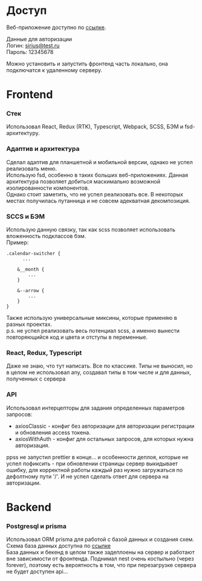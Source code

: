 # Доступ

Веб-приложение доступно по [ссылке](http://cs71915.tmweb.ru/). 

Данные для авторизации  
Логин: sirius@test.ru  
Пароль: 12345678  

Можно установить и запустить фронтенд часть локально, она подключатся к удаленному серверу.  

# Frontend

### Стек
Использовал React, Redux (RTK), Typescript, Webpack, SCSS, БЭМ и fsd-архитектуру.

### Адаптив и архитектура
Сделал адаптив для планшетной и мобильной версии, однако не успел реализовать меню.  
Использую fsd, особенно в таких больших веб-приложениях. Данная архитектура позволяет добиться маскимально возможной изолированности компонентов.  
Однако стоит заметить, что не успел реализовать все. В некоторых местах получилась путанница и не совсем адекватная декомпозиция.

### SCCS и БЭМ
Использую данную связку, так как scss позволяет использовать вложенность подклассов бэм.  
Пример:
```
.calendar-switcher {
      ...

    &__month {
        ...
    }

    &--arrow {
        ...
    }
}
```
Также использую универсальные миксины, которые применяю в разных проектах.  
p.s. не успел реализовать весь потенциал scss, а именно вынести повторяющийся код и цвета и отступы в переменные.

### React, Redux, Typescript
Даже не знаю, что тут написать. Все по классике. Типы не выносил, но в целом не использовал any, создавал типы в том числе и для данных, полученных с сервера

### API
Использовал интерцепторы для задания определенных параметров запросов:  
- axiosClassic - конфиг без авторизации для авторизации регистрации и обновления access токена.
- axiosWithAuth - конфиг для остальных запросов, для которых нужна авторизация.

ppss не запустил prettier в конце... и особенности деплоя, которые не успел пофиксить - при обновлении страницы сервер выкидывает ошибку, для корректной работы каждый раз нужно загружаться по дефолтному пути '/'. И не успел сделать ответ для сервера на авторизации.

# Backend

### Postgresql и prisma
Использовал ORM prisma для работой с базой данных и создания схем. Схема база данных доступна по [ссылке](https://disk.yandex.ru/i/P2WvrK3RZKMvgw)  
База данных и бекенд в целом также задеплоены на сервер и работают вне зависимости от фронтенда.
Поднимал nest очень костыльно (через forever), поэтому есть вероятность в том, что при перезагрузке сервера не будет доступен api...
